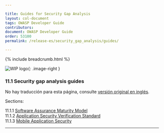 ```yaml
---

title: Guides for Security Gap Analysis
layout: col-document
tags: OWASP Developer Guide
contributors:
document: OWASP Developer Guide
order: 53100
permalink: /release-es/security_gap_analysis/guides/

---
```


{% include breadcrumb.html %}

<style type="text/css">
.image-right {
  height: 180px;
  display: block;
  margin-left: auto;
  margin-right: auto;
  float: right;
}
</style>

![WIP logo](../../../assets/images/dg_wip.png "Work in progress"){: .image-right }

### 11.1 Security gap analysis guides

No hay traducción para esta página, consulte [versión original en inglés][release1301].

Sections:

11.1.1 [Software Assurance Maturity Model](01-samm.md)  
11.1.2 [Application Security Verification Standard](02-asvs.md)  
11.1.3 [Mobile Application Security](03-mas.md)  

----

[release1301]: https://github.com/OWASP/www-project-developer-guide/blob/main/release/13-security-gap-analysis/01-guides/toc.md
